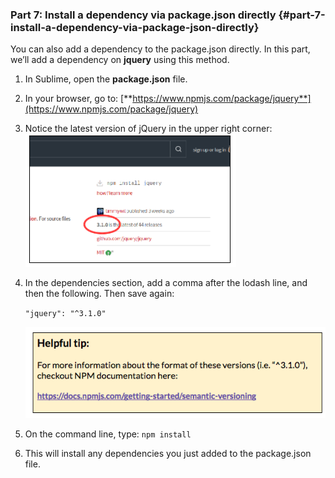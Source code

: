 ### Part 7: Install a dependency via package.json directly {#part-7-install-a-dependency-via-package-json-directly}

You can also add a dependency to the package.json directly. In this part, we’ll add a dependency on **jquery** using this method.

1.  In Sublime, open the **package.json** file.
2.  In your browser, go to: [**https://www.npmjs.com/package/jquery**](https://www.npmjs.com/package/jquery)
3.  Notice the latest version of jQuery in the upper right corner:
  ![](../images/15.png)
1.  In the dependencies section, add a comma after the lodash line, and then the following. Then save again:

    ``"jquery": "^3.1.0"``

    ![](../images/16.png)

1.  On the command line, type: ``npm install``
2.  This will install any dependencies you just added to the package.json file.